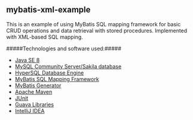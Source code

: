 mybatis-xml-example
---------------

This is an example of using MyBatis SQL mapping framework for basic CRUD operations and
data retrieval with stored procedures. Implemented with XML-based SQL mapping.

#####Technologies and software used:#####
* [Java SE 8](http://www.oracle.com/technetwork/java/javase/downloads/index.html)
* [MySQL Community Server/Sakila database](http://dev.mysql.com/downloads/mysql/)
* [HyperSQL Database Engine](http://hsqldb.org/)
* [MyBatis SQL Mapping Framework](https://code.google.com/p/mybatis/)
* [MyBatis Generator](http://mybatis.org/generator/)
* [Apache Maven](http://maven.apache.org/index.html)
* [JUnit](http://junit.org/)
* [Guava Libraries](https://code.google.com/p/guava-libraries/)
* [IntelliJ IDEA](http://www.jetbrains.com/idea/)

